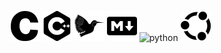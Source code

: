 <!--
# [shagyeong](https://github.com/shagyeong)

# README.md2
<span>
  <img src="https://user-images.githubusercontent.com/90194768/164968370-d2ad38d8-f27e-4413-9481-c455f93f7cc9.png" height="100px"/>
  <img src="https://user-images.githubusercontent.com/90194768/164968488-e9553ada-fa4f-4822-84aa-266ee27554db.png" height="100px"/>
  <img src="https://user-images.githubusercontent.com/90194768/164968235-f8da7a1a-fab1-41d1-85ec-1c18f0efda68.png" height="100px"/>
  <img src="https://user-images.githubusercontent.com/90194768/164968415-9282fb0f-9fa5-466f-87a8-873d11e0b949.png" height="100px"/>
  <img src="https://user-images.githubusercontent.com/90194768/164968290-7ae86853-639f-47d2-b9b8-f26ee9343039.png" height="100px"/>
<span />
  
### 덕이고등학교 정보보안동아리 
#### 2019. 03. 29. ~ 2019. 12. 26.
  
### 숭실대학교 AI융합학부 학부생
#### 2021. 03. 02. ~

-->
![c](c.svg)
![cplusplus](cplusplus.svg)
![latex](latex.svg)
![markdown](markdown.svg)
![python](pyton.svg)
![ubuntu](ubuntu.svg)